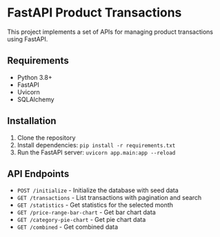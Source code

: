 # FastAPI Product Transactions

This project implements a set of APIs for managing product transactions using FastAPI.

## Requirements

- Python 3.8+
- FastAPI
- Uvicorn
- SQLAlchemy

## Installation

1. Clone the repository
2. Install dependencies: `pip install -r requirements.txt`
3. Run the FastAPI server: `uvicorn app.main:app --reload`

## API Endpoints

- `POST /initialize` - Initialize the database with seed data
- `GET /transactions` - List transactions with pagination and search
- `GET /statistics` - Get statistics for the selected month
- `GET /price-range-bar-chart` - Get bar chart data
- `GET /category-pie-chart` - Get pie chart data
- `GET /combined` - Get combined data
